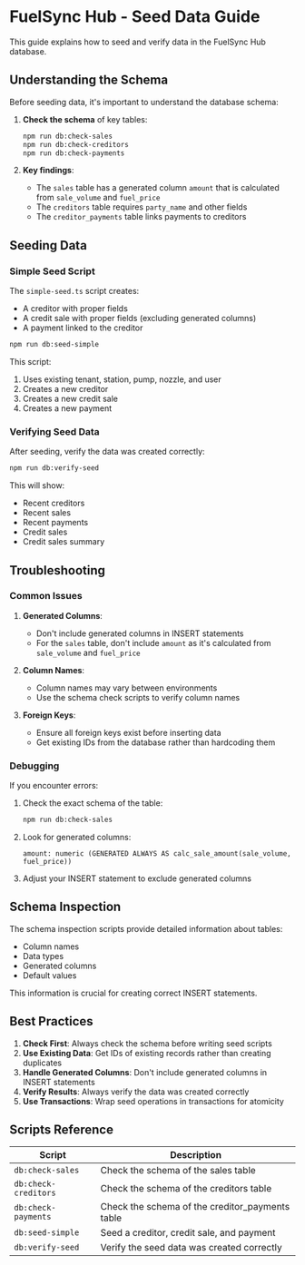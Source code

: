 # FuelSync Hub - Seed Data Guide

This guide explains how to seed and verify data in the FuelSync Hub database.

## Understanding the Schema

Before seeding data, it's important to understand the database schema:

1. **Check the schema** of key tables:
   ```bash
   npm run db:check-sales
   npm run db:check-creditors
   npm run db:check-payments
   ```

2. **Key findings**:
   - The `sales` table has a generated column `amount` that is calculated from `sale_volume` and `fuel_price`
   - The `creditors` table requires `party_name` and other fields
   - The `creditor_payments` table links payments to creditors

## Seeding Data

### Simple Seed Script

The `simple-seed.ts` script creates:
- A creditor with proper fields
- A credit sale with proper fields (excluding generated columns)
- A payment linked to the creditor

```bash
npm run db:seed-simple
```

This script:
1. Uses existing tenant, station, pump, nozzle, and user
2. Creates a new creditor
3. Creates a new credit sale
4. Creates a new payment

### Verifying Seed Data

After seeding, verify the data was created correctly:

```bash
npm run db:verify-seed
```

This will show:
- Recent creditors
- Recent sales
- Recent payments
- Credit sales
- Credit sales summary

## Troubleshooting

### Common Issues

1. **Generated Columns**:
   - Don't include generated columns in INSERT statements
   - For the `sales` table, don't include `amount` as it's calculated from `sale_volume` and `fuel_price`

2. **Column Names**:
   - Column names may vary between environments
   - Use the schema check scripts to verify column names

3. **Foreign Keys**:
   - Ensure all foreign keys exist before inserting data
   - Get existing IDs from the database rather than hardcoding them

### Debugging

If you encounter errors:

1. Check the exact schema of the table:
   ```bash
   npm run db:check-sales
   ```

2. Look for generated columns:
   ```
   amount: numeric (GENERATED ALWAYS AS calc_sale_amount(sale_volume, fuel_price))
   ```

3. Adjust your INSERT statement to exclude generated columns

## Schema Inspection

The schema inspection scripts provide detailed information about tables:

- Column names
- Data types
- Generated columns
- Default values

This information is crucial for creating correct INSERT statements.

## Best Practices

1. **Check First**: Always check the schema before writing seed scripts
2. **Use Existing Data**: Get IDs of existing records rather than creating duplicates
3. **Handle Generated Columns**: Don't include generated columns in INSERT statements
4. **Verify Results**: Always verify the data was created correctly
5. **Use Transactions**: Wrap seed operations in transactions for atomicity

## Scripts Reference

| Script | Description |
|--------|-------------|
| `db:check-sales` | Check the schema of the sales table |
| `db:check-creditors` | Check the schema of the creditors table |
| `db:check-payments` | Check the schema of the creditor_payments table |
| `db:seed-simple` | Seed a creditor, credit sale, and payment |
| `db:verify-seed` | Verify the seed data was created correctly |